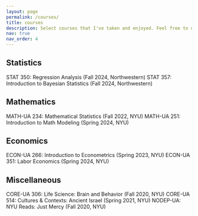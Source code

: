 ```yaml
---
layout: page
permalink: /courses/
title: courses
description: Select courses that I've taken and enjoyed. Feel free to use my notes as references! 
nav: true
nav_order: 4
---
```


## Statistics 
STAT 350: Regression Analysis (Fall 2024, Northwestern)
STAT 357: Introduction to Bayesian Statistics (Fall 2024, Northwestern)

## Mathematics 
MATH-UA 234: Mathematical Statistics (Fall 2022, NYU)
MATH-UA 251: Introduction to Math Modeling (Spring 2024, NYU)

## Economics
ECON-UA 266: Introduction to Econometrics (Spring 2023, NYU)
ECON-UA 351: Labor Economics (Spring 2024, NYU)

## Miscellaneous
CORE-UA 306: Life Science: Brain and Behavior (Fall 2020, NYU)
CORE-UA 514: Cultures & Contexts: Ancient Israel (Spring 2021, NYU)
NODEP-UA: NYU Reads: Just Mercy (Fall 2020, NYU)
